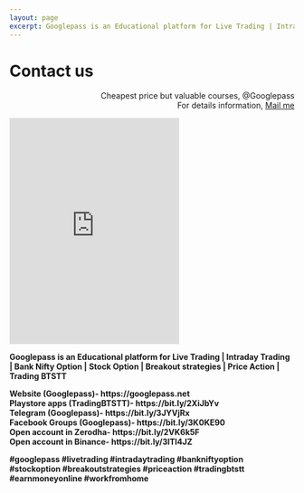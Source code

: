 ```yaml
---
layout: page
excerpt: Googlepass is an Educational platform for Live Trading | Intraday Trading | Bank Nifty Option | Stock Option | Breakout strategies | Price Action | Trading BTSTT.
---
```


# Contact us

<p class="message" align="right">
  Cheapest price but valuable courses, @Googlepass<br>
  For details information, <a href="mailto:{{site.author.email}}">Mail me</a>
</p>

<iframe src="https://docs.google.com/forms/d/e/1FAIpQLSf4FcVIpXkdFKzxg6R9WIak6yV3CQ6HG6iFdA8NQy34hr8z2Q/viewform?embedded=true" width="300" height="400" frameborder="0" marginheight="0" marginwidth="0">Loading…</iframe>

<b>Googlepass is an Educational platform for Live Trading | Intraday Trading | Bank Nifty Option | Stock Option | Breakout strategies | Price Action | Trading BTSTT<b>

<p>Website (Googlepass)- https://googlepass.net <br>
Playstore apps (TradingBTSTT)- https://bit.ly/2XiJbYv<br>
Telegram (Googlepass)- https://bit.ly/3JYVjRx<br>
Facebook Groups (Googlepass)- https://bit.ly/3K0KE90<br>
Open account in Zerodha- https://bit.ly/2VK6k5F<br>
Open account in Binance- https://bit.ly/3lTl4JZ<br>

#googlepass #livetrading #intradaytrading #bankniftyoption #stockoption #breakoutstrategies #priceaction #tradingbtstt #earnmoneyonline #workfromhome </P>

